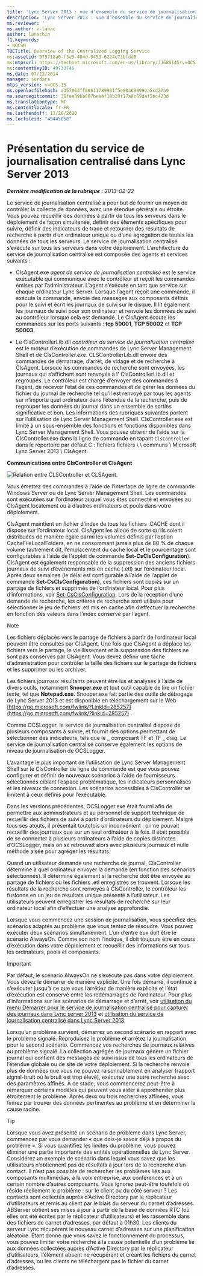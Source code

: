 ```yaml
---
title: 'Lync Server 2013 : vue d’ensemble du service de journalisation centralisé'
description: 'Lync Server 2013 : vue d’ensemble du service de journalisation centralisé.'
ms.reviewer: ''
ms.author: v-lanac
author: lanachin
f1.keywords:
- NOCSH
TOCTitle: Overview of the Centralized Logging Service
ms:assetid: 975718a0-f3e3-404d-9453-6224e73bfdd0
ms:mtpsurl: https://technet.microsoft.com/en-us/library/JJ688145(v=OCS.15)
ms:contentKeyID: 49733746
ms.date: 07/23/2014
manager: serdars
mtps_version: v=OCS.15
ms.openlocfilehash: a357063ff80611789981f5e98a69899ea5cd27a9
ms.sourcegitcommit: 36fee89bb887bea4f18b19f17a8c69daf5bc423d
ms.translationtype: MT
ms.contentlocale: fr-FR
ms.lasthandoff: 11/26/2020
ms.locfileid: "49445058"
---
```

# <a name="overview-of-the-centralized-logging-service-in-lync-server-2013"></a>Présentation du service de journalisation centralisé dans Lync Server 2013

<div data-xmlns="http://www.w3.org/1999/xhtml">

<div class="topic" data-xmlns="http://www.w3.org/1999/xhtml" data-msxsl="urn:schemas-microsoft-com:xslt" data-cs="https://msdn.microsoft.com/">

<div data-asp="https://msdn2.microsoft.com/asp">



</div>

<div id="mainSection">

<div id="mainBody">

<span> </span>

_**Dernière modification de la rubrique :** 2013-02-22_

Le service de journalisation centralisé a pour but de fournir un moyen de contrôler la collecte de données, avec une étendue générale ou étroite. Vous pouvez recueillir des données à partir de tous les serveurs dans le déploiement de façon simultanée, définir des éléments spécifiques pour suivre, définir des indicateurs de trace et retourner des résultats de recherche à partir d’un ordinateur unique ou d’une agrégation de toutes les données de tous les serveurs. Le service de journalisation centralisé s’exécute sur tous les serveurs dans votre déploiement. L’architecture du service de journalisation centralisé est composée des agents et services suivants :

  - ClsAgent.exe *agent de service de journalisation centralisé* est le service exécutable qui communique avec le contrôleur et reçoit les commandes émises par l’administrateur. L’agent s’exécute en tant que service sur chaque ordinateur Lync Server. Lorsque l’agent reçoit une commande, il exécute la commande, envoie des messages aux composants définis pour le suivi et écrit les journaux de suivi sur le disque. Il lit également les journaux de suivi pour son ordinateur et renvoie les données de suivi au contrôleur lorsque cela est demandé. Le ClsAgent écoute les commandes sur les ports suivants : **tcp 50001**, **TCP 50002** et **TCP 50003**.

  - Le ClsControllerLib.dll *contrôleur du service de journalisation centralisé* est le moteur d’exécution de commandes de Lync Server Management Shell et de ClsController.exe. CLSControllerLib.dll envoie des commandes de démarrage, d’arrêt, de vidage et de recherche à ClsAgent. Lorsque les commandes de recherche sont envoyées, les journaux qui s’affichent sont renvoyés à l' ClsControllerLib.dll et regroupés. Le contrôleur est chargé d’envoyer des commandes à l’agent, de recevoir l’état de ces commandes et de gérer les données du fichier du journal de recherche tel qu’il est renvoyé par tous les agents sur n’importe quel ordinateur dans l’étendue de la recherche, puis de regrouper les données du journal dans un ensemble de sorties significative et bon. Les informations des rubriques suivantes portent sur l’utilisation de Lync Server Management Shell. ClsController.exe est limité à un sous-ensemble des fonctions et fonctions disponibles dans Lync Server Management Shell. Vous pouvez obtenir de l’aide sur la ClsController.exe dans la ligne de commande en tapant `ClsController` dans le répertoire par défaut C : fichiers fichiers \\ \\ communs \\ Microsoft Lync Server 2013 \\ ClsAgent.

**Communications entre ClsController et ClsAgent**

![Relation entre CLSController et CLSAgent.](images/JJ688145.68c90811-5cf9-4a84-95b7-ea9ffc61eac4(OCS.15).jpg "Relation entre CLSController et CLSAgent.")

Vous émettez des commandes à l’aide de l’interface de ligne de commande Windows Server ou de Lync Server Management Shell. Les commandes sont exécutées sur lʼordinateur auquel vous êtes connecté et envoyées au ClsAgent localement ou à dʼautres ordinateurs et pools dans votre déploiement.

ClsAgent maintient un fichier d’index de tous les fichiers .CACHE dont il dispose sur l’ordinateur local. ClsAgent les alloue de sorte qu’ils soient distribuées de manière égale parmi les volumes définis par l’option CacheFileLocalFolders, en ne consommant jamais plus de 80 % de chaque volume (autrement dit, l’emplacement du cache local et le pourcentage sont configurables à l’aide de l’applet de commande  **Set-CsClsConfiguration**). ClsAgent est également responsable de la suppression des anciens fichiers journaux de suivi d’événements mis en cache (.etl) sur l’ordinateur local. Après deux semaines (le délai est configurable à l’aide de l’applet de commande  **Set-CsClsConfiguration**), ces fichiers sont copiés sur un partage de fichiers et supprimés de l’ordinateur local. Pour plus d’informations, voir [Set-CsClsConfiguration](https://docs.microsoft.com/powershell/module/skype/Set-CsClsConfiguration). Lors de la réception d’une demande de recherche, les critères de recherche sont utilisés pour sélectionner le jeu de fichiers .etl mis en cache afin d’effectuer la recherche en fonction des valeurs dans l’index conservé par l’agent.

<div>


> [!NOTE]  
> Les fichiers déplacés vers le partage de fichiers à partir de l’ordinateur local peuvent être consultés par ClsAgent. Une fois que ClsAgent a déplacé les fichiers vers le partage, le vieillissement et la suppression des fichiers ne sont pas conservés par ClsAgent. Vous devez définir une tâche d’administration pour contrôler la taille des fichiers sur le partage de fichiers et les supprimer ou les archiver.



</div>

Les fichiers journaux résultants peuvent être lus et analysés à l’aide de divers outils, notamment **Snooper.exe** et tout outil capable de lire un fichier texte, tel que **Notepad.exe**. Snooper.exe fait partie des outils de débogage de Lync Server 2013 et est disponible en téléchargement sur le Web [https://go.microsoft.com/fwlink/?LinkId=285257](https://go.microsoft.com/fwlink/?linkid=285257) .

Comme OCSLogger, le service de journalisation centralisé dispose de plusieurs composants à suivre, et fournit des options permettant de sélectionner des indicateurs, tels que le \_ composant TF et TF \_ diag. Le service de journalisation centralisé conserve également les options de niveau de journalisation de OCSLogger.

L’avantage le plus important de l’utilisation de Lync Server Management Shell sur le ClsController de ligne de commande est que vous pouvez configurer et définir de nouveaux scénarios à l’aide de fournisseurs sélectionnés ciblant l’espace problématique, les indicateurs personnalisés et les niveaux de connexion. Les scénarios accessibles à ClsController se limitent à ceux définis pour l’exécutable.

Dans les versions précédentes, OCSLogger.exe était fourni afin de permettre aux administrateurs et au personnel de support technique de recueillir des fichiers de suivi à partir d’ordinateurs du déploiement. Malgré tous ses atouts, il présentait toutefois un inconvénient : on ne pouvait recueillir des journaux que sur un seul ordinateur à la fois. Il était possible de se connecter à plusieurs ordinateurs à l’aide de copies distinctes d’OCSLogger, mais on se retrouvait alors avec plusieurs journaux et nulle méthode aisée pour agréger les résultats.

Quand un utilisateur demande une recherche de journal, ClsController détermine à quel ordinateur envoyer la demande (en fonction des scénarios sélectionnés). Il détermine également si la recherche doit être envoyée au partage de fichiers où les fichiers .etl enregistrés se trouvent. Lorsque les résultats de la recherche sont renvoyés à ClsController, le contrôleur les fusionne en un jeu de résultats unique présenté à l’utilisateur. Les utilisateurs peuvent enregistrer les résultats de recherche sur leur ordinateur local afin d’effectuer une analyse approfondie.

Lorsque vous commencez une session de journalisation, vous spécifiez des scénarios adaptés au problème que vous tentez de résoudre. Vous pouvez exécuter deux scénarios simultanément. L’un d’entre eux doit être le scénario AlwaysOn. Comme son nom l’indique, il doit toujours être en cours d’exécution dans votre déploiement et recueillir des informations sur tous les ordinateurs, pools et composants.

<div>


> [!IMPORTANT]  
> Par défaut, le scénario AlwaysOn ne s’exécute pas dans votre déploiement. Vous devez le démarrer de manière explicite. Une fois démarré, il continue à s’exécuter jusqu’à ce que vous l’arrêtiez de manière explicite et l’état d’exécution est conservé entre les redémarrages de l’ordinateur. Pour plus d’informations sur les scénarios de démarrage et d’arrêt, voir <A href="lync-server-2013-using-start-for-the-centralized-logging-service-to-capture-logs.md">utilisation du menu Démarrer pour le service de journalisation centralisé pour capturer des journaux dans Lync server 2013</A> et <A href="lync-server-2013-using-stop-for-the-centralized-logging-service.md">utilisation du service de journalisation centralisé dans Lync Server 2013</A>.



</div>

Lorsqu’un problème survient, démarrez un second scénario en rapport avec le problème signalé. Reproduisez le problème et arrêtez la journalisation pour le second scénario. Commencez vos recherches de journaux relatives au problème signalé. La collection agrégée de journaux génère un fichier journal qui contient des messages de suivi issus de tous les ordinateurs de l’étendue globale ou de site de votre déploiement. Si la recherche renvoie plus de données que vous ne pouvez raisonnablement en analyser (rapport signal-bruit où le bruit est trop élevé), exécutez une autre recherche avec des paramètres affinés. À ce stade, vous commencerez peut-être à remarquer certains modèles qui peuvent vous aider à appréhender plus étroitement le problème. Après deux ou trois recherches affinées, vous finirez par trouver des données pertinentes au problème et en déterminer la cause racine.

<div>


> [!TIP]  
> Lorsque vous avez présenté un scénario de problème dans Lync Server, commencez par vous demander « que dois-je savoir déjà à propos du problème ». Si vous quantifiez les limites du problème, vous pouvez éliminer une partie importante des entités opérationnelles de Lync Server.<BR>Considérez un exemple de scénario dans lequel vous savez que les utilisateurs n’obtiennent pas de résultats à jour lors de la recherche d’un contact. Il n’est pas possible de rechercher les problèmes liés aux composants multimédias, à la voix entreprise, aux conférences et à un certain nombre d’autres composants. Vous ignorez peut-être toutefois où réside réellement le problème : sur le client ou du côté serveur ? Les contacts sont collectés auprès d’Active Directory par le réplicateur d’utilisateurs et remis au client par le biais du serveur du carnet d’adresses. ABServer obtient ses mises à jour à partir de la base de données RTC (où elles ont été écrites par le réplicateur d’utilisateurs) et les rassemble dans des fichiers de carnet d’adresses, par défaut à 01h30. Les clients du serveur Lync récupèrent le nouveau carnet d’adresses sur une planification aléatoire. Étant donné que vous savez le fonctionnement du processus, vous pouvez limiter votre recherche à la cause potentielle d’un problème lié aux données collectées auprès d’Active Directory par le réplicateur d’utilisateurs, l’élément absent ne récupérant et créant les fichiers du carnet d’adresses, ou les clients ne téléchargent pas le fichier du carnet d’adresses.



</div>

</div>

<span> </span>

</div>

</div>

</div>

